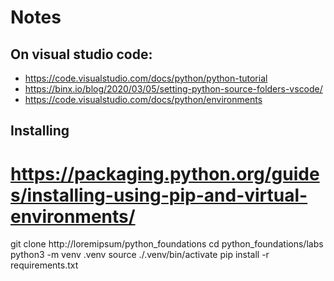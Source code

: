 # Notes

## On visual studio code:
  * https://code.visualstudio.com/docs/python/python-tutorial
  * https://binx.io/blog/2020/03/05/setting-python-source-folders-vscode/
  * https://code.visualstudio.com/docs/python/environments


## Installing

# https://packaging.python.org/guides/installing-using-pip-and-virtual-environments/


git clone http://loremipsum/python_foundations
cd python_foundations/labs
python3 -m venv .venv
source ./.venv/bin/activate
pip install -r requirements.txt

